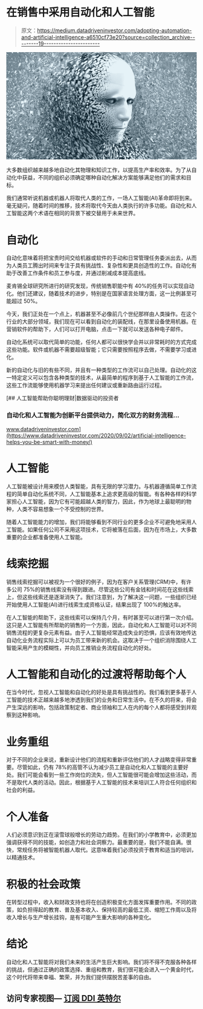 # 在销售中采用自动化和人工智能

> 原文：<https://medium.datadriveninvestor.com/adopting-automation-and-artificial-intelligence-a6510cf73e20?source=collection_archive---------19----------------------->

![](img/7ec6058af338b98ea740dc7a5ca0b833.png)

大多数组织越来越多地自动化其物理和知识工作，以提高生产率和效率。为了从自动化中获益，不同的组织必须确定哪种自动化解决方案能够满足他们的需求和目标。

我们通常听说机器或机器人将取代人类的工作，一场人工智能(AI)革命即将到来。毫无疑问，随着时间的推移，技术将取代今天由人类执行的许多功能。自动化和人工智能这两个术语在相同的背景下被交替用于未来世界。

# 自动化

自动化意味着将把宝贵时间交给机器或软件的手动和日常管理任务委派出去，从而为人类员工腾出时间来专注于具有挑战性、复杂性和更具创造性的工作。自动化有助于改善工作条件和员工参与度，并通过削减成本提高底线。

麦肯锡全球研究所进行的研究发现，传统销售职能中有 40%的任务可以实现自动化。他们还建议，随着技术的进步，特别是在国家语言处理方面，这一比例甚至可能超过 50%。

今天，我们正处在一个点上，机器甚至不必像前几个世纪那样由人类操作。在这个行业的大部分领域，我们现在可以看到自动化的装配线，在那里设备使用机器。在营销软件的帮助下，人们可以打开电脑，点击一下就可以发送各种电子邮件。

自动化系统可以取代简单的功能，任何人都可以很快学会并以非常耗时的方式完成这些功能。软件或机器不需要超级智能；它只需要按照程序去做，不需要学习或进化。

新的自动化与旧的有些不同，并且有一种类型的工作流可以自己处理。自动化的这一特定定义可以包含各种类型的技术，从最简单的程序到基于人工智能的工作流，这些工作流能够使用机器学习来提出任何建议或重新路由运行过程。

[](https://www.datadriveninvestor.com/2020/09/02/artificial-intelligence-helps-you-be-smart-with-money/) [## 人工智能帮助你聪明理财|数据驱动的投资者

### 自动化和人工智能为创新平台提供动力，简化双方的财务流程…

www.datadriveninvestor.com](https://www.datadriveninvestor.com/2020/09/02/artificial-intelligence-helps-you-be-smart-with-money/) 

# 人工智能

人工智能被设计用来模仿人类智能，具有无限的学习潜力。与机器遵循简单工作流程的简单自动化系统不同，人工智能基本上追求更高级的智能。有各种各样的科学家担心人工智能，因为它有可能超越人类的智力，因此，作为地球上最聪明的物种，人类不容易想象一个不受控制的世界。

随着人工智能能力的增加，我们将能够看到不同行业的更多企业不可避免地采用人工智能。如果任何公司不采用这项技术，它将被落在后面，因为在市场上，大多数重要的企业都准备使用人工智能。

# 线索挖掘

销售线索挖掘可以被视为一个很好的例子，因为在客户关系管理(CRM)中，有许多公司 75%的销售线索没有得到跟进。尽管这些公司有金钱和时间花在这些线索上，但这些线索还是逐渐消失了。我们注意到，为了解决这一问题，一些组织已经开始使用人工智能(AI)进行线索生成资格认证，结果出现了 100%的触达率。

在人工智能的帮助下，这些线索可以保持几个月，有时甚至可以进行第一次介绍。这只是人工智能有所帮助的销售的一个方面，因此，自动化和人工智能可以对不同销售流程的更复杂元素有益。由于人工智能经常造成失业的恐惧，应该有效地传达自动化业务流程实际上可以为员工带来新的机会。这取决于一个组织消除围绕人工智能采用产生的模糊性，并向员工推销业务流程自动化的好处。

# 人工智能和自动化的过渡将帮助每个人

在当今时代，忽视人工智能和自动化的好处是具有挑战性的。我们看到更多基于人工智能的技术正越来越多地渗透到我们的业务和日常生活中。在不久的将来，将会产生深远的影响，包括政策制定者、商业领袖和工人在内的每个人都将感受到并观察到这种影响。

# 业务重组

对于不同的企业来说，重新设计他们的流程和重新评估他们的人才战略变得非常重要。尽管如此，仍有 78%的高管不认为减少员工是自动化和人工智能的主要好处。我们可能会看到一些工作岗位的流失，但人工智能很可能会增加这些活动，而不是取代人类的活动。因此，根据基于人工智能的技术来培训工人符合任何组织和社会的利益。

# 个人准备

人们必须意识到正在滚雪球般增长的劳动力趋势。在我们的小学教育中，必须更加强调获得不同的技能，如创造力和社会洞察力。最重要的是，我们不能自满。很快，常规任务将被智能机器人取代。这意味着我们必须投资于教育和适当的培训，以精通技术。

# 积极的社会政策

在转型过程中，收入和财政支持也将在创造积极变化方面发挥重要作用。不同的政策，如负担得起的教育、普及基本收入、保持较高的最低工资、缩短工作周以及将收入增长与生产增长挂钩，是有可能产生重大影响的各种变化。

# 结论

自动化和人工智能将对我们未来的生活产生巨大影响。我们将不得不克服各种各样的挑战，但通过正确的政策选择、重组和教育，我们很可能会进入一个黄金时代，这个时代将带来幸福、繁荣，并为我们提供摆脱苦差事的自由。

## 访问专家视图— [订阅 DDI 英特尔](https://datadriveninvestor.com/ddi-intel)